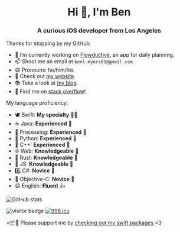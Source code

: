 <h1 align="center">Hi 👋, I'm Ben</h1>
<h3 align="center">A curious iOS developer from Los Angeles</h3>

Thanks for stopping by my GitHub.

- 🔭 I’m currently working on [Flowductive](https://www.flowductive.com), an app for daily planning.
- 📫 Shoot me an email at `benl.myers01@gmail.com`.
- 😄 Pronouns: he/him/his
- 🔗 Check out [my website](https://benlmyers.com).
- 📚 Take a look at [my blog](https://www.benlmyers.com/blog/).
- 🔎 Find me on [stack overflow](https://stackoverflow.com/users/12101201/ben-myers)!

My language proficiency:

- 🕊 Swift: **My specialty** 👨‍🍳
- ☕️ Java: **Experienced** 💪
- 🧵 Processing: **Experienced** 💪
- 🐍 Python: **Experienced** 💪
- 🧮 C++: **Experienced** 💪
- 🌐 Web: **Knowledgeable** 🤔
- 🦀 Rust: **Knowledgeable** 🤔
- 📃 JS: **Knowledgeable** 🤔
- #️⃣ C#: **Novice** 👶
- 🎯 Objective-C: **Novice** 👶
- 😄 English: **Fluent** 👍

![GitHub stats](https://github-readme-stats.vercel.app/api?username=benlmyers&count_private=true&show_icons=true&theme=dark)

<p align="left">
  <img src="https://visitor-badge.glitch.me/badge?page_id=benlmyers.benlmyers" alt="visitor badge"/>
  <a href="https://996.icu"><img src="https://img.shields.io/badge/support-996.icu-red.svg" alt="996.icu" /></a>
</p>

⭐️📦🙏 Please support me by [checking out my swift packages](https://swiftpackageindex.com/search?query=Flowductive) <3

